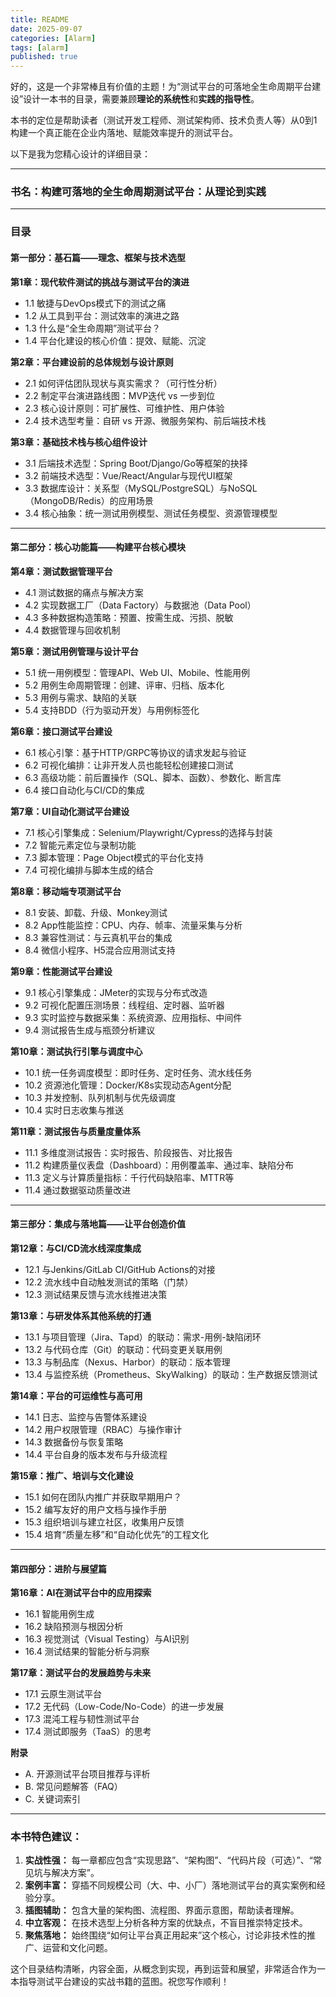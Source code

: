 ```yaml
---
title: README
date: 2025-09-07
categories: [Alarm]
tags: [alarm]
published: true
---
```


好的，这是一个非常棒且有价值的主题！为“测试平台的可落地全生命周期平台建设”设计一本书的目录，需要兼顾**理论的系统性**和**实践的指导性**。

本书的定位是帮助读者（测试开发工程师、测试架构师、技术负责人等）从0到1构建一个真正能在企业内落地、赋能效率提升的测试平台。

以下是我为您精心设计的详细目录：

---

### **书名：构建可落地的全生命周期测试平台：从理论到实践**

---

### **目录**

#### **第一部分：基石篇——理念、框架与技术选型**

**第1章：现代软件测试的挑战与测试平台的演进**
*   1.1 敏捷与DevOps模式下的测试之痛
*   1.2 从工具到平台：测试效率的演进之路
*   1.3 什么是“全生命周期”测试平台？
*   1.4 平台化建设的核心价值：提效、赋能、沉淀

**第2章：平台建设前的总体规划与设计原则**
*   2.1 如何评估团队现状与真实需求？（可行性分析）
*   2.2 制定平台演进路线图：MVP迭代 vs 一步到位
*   2.3 核心设计原则：可扩展性、可维护性、用户体验
*   2.4 技术选型考量：自研 vs 开源、微服务架构、前后端技术栈

**第3章：基础技术栈与核心组件设计**
*   3.1 后端技术选型：Spring Boot/Django/Go等框架的抉择
*   3.2 前端技术选型：Vue/React/Angular与现代UI框架
*   3.3 数据库设计：关系型（MySQL/PostgreSQL）与NoSQL（MongoDB/Redis）的应用场景
*   3.4 核心抽象：统一测试用例模型、测试任务模型、资源管理模型

---

#### **第二部分：核心功能篇——构建平台核心模块**

**第4章：测试数据管理平台**
*   4.1 测试数据的痛点与解决方案
*   4.2 实现数据工厂（Data Factory）与数据池（Data Pool）
*   4.3 多种数据构造策略：预置、按需生成、污损、脱敏
*   4.4 数据管理与回收机制

**第5章：测试用例管理与设计平台**
*   5.1 统一用例模型：管理API、Web UI、Mobile、性能用例
*   5.2 用例生命周期管理：创建、评审、归档、版本化
*   5.3 用例与需求、缺陷的关联
*   5.4 支持BDD（行为驱动开发）与用例标签化

**第6章：接口测试平台建设**
*   6.1 核心引擎：基于HTTP/GRPC等协议的请求发起与验证
*   6.2 可视化编排：让非开发人员也能轻松创建接口测试
*   6.3 高级功能：前后置操作（SQL、脚本、函数）、参数化、断言库
*   6.4 接口自动化与CI/CD的集成

**第7章：UI自动化测试平台建设**
*   7.1 核心引擎集成：Selenium/Playwright/Cypress的选择与封装
*   7.2 智能元素定位与录制功能
*   7.3 脚本管理：Page Object模式的平台化支持
*   7.4 可视化编排与脚本生成的结合

**第8章：移动端专项测试平台**
*   8.1 安装、卸载、升级、Monkey测试
*   8.2 App性能监控：CPU、内存、帧率、流量采集与分析
*   8.3 兼容性测试：与云真机平台的集成
*   8.4 微信小程序、H5混合应用测试支持

**第9章：性能测试平台建设**
*   9.1 核心引擎集成：JMeter的实现与分布式改造
*   9.2 可视化配置压测场景：线程组、定时器、监听器
*   9.3 实时监控与数据采集：系统资源、应用指标、中间件
*   9.4 测试报告生成与瓶颈分析建议

**第10章：测试执行引擎与调度中心**
*   10.1 统一任务调度模型：即时任务、定时任务、流水线任务
*   10.2 资源池化管理：Docker/K8s实现动态Agent分配
*   10.3 并发控制、队列机制与优先级调度
*   10.4 实时日志收集与推送

**第11章：测试报告与质量度量体系**
*   11.1 多维度测试报告：实时报告、阶段报告、对比报告
*   11.2 构建质量仪表盘（Dashboard）：用例覆盖率、通过率、缺陷分布
*   11.3 定义与计算质量指标：千行代码缺陷率、MTTR等
*   11.4 通过数据驱动质量改进

---

#### **第三部分：集成与落地篇——让平台创造价值**

**第12章：与CI/CD流水线深度集成**
*   12.1 与Jenkins/GitLab CI/GitHub Actions的对接
*   12.2 流水线中自动触发测试的策略（门禁）
*   12.3 测试结果反馈与流水线推进决策

**第13章：与研发体系其他系统的打通**
*   13.1 与项目管理（Jira、Tapd）的联动：需求-用例-缺陷闭环
*   13.2 与代码仓库（Git）的联动：代码变更关联用例
*   13.3 与制品库（Nexus、Harbor）的联动：版本管理
*   13.4 与监控系统（Prometheus、SkyWalking）的联动：生产数据反馈测试

**第14章：平台的可运维性与高可用**
*   14.1 日志、监控与告警体系建设
*   14.2 用户权限管理（RBAC）与操作审计
*   14.3 数据备份与恢复策略
*   14.4 平台自身的版本发布与升级流程

**第15章：推广、培训与文化建设**
*   15.1 如何在团队内推广并获取早期用户？
*   15.2 编写友好的用户文档与操作手册
*   15.3 组织培训与建立社区，收集用户反馈
*   15.4 培育“质量左移”和“自动化优先”的工程文化

---

#### **第四部分：进阶与展望篇**

**第16章：AI在测试平台中的应用探索**
*   16.1 智能用例生成
*   16.2 缺陷预测与根因分析
*   16.3 视觉测试（Visual Testing）与AI识别
*   16.4 测试结果的智能分析与洞察

**第17章：测试平台的发展趋势与未来**
*   17.1 云原生测试平台
*   17.2 无代码（Low-Code/No-Code）的进一步发展
*   17.3 混沌工程与韧性测试平台
*   17.4 测试即服务（TaaS）的思考

**附录**
*   A. 开源测试平台项目推荐与评析
*   B. 常见问题解答（FAQ）
*   C. 关键词索引

---

### **本书特色建议：**

1.  **实战性强：** 每一章都应包含“实现思路”、“架构图”、“代码片段（可选）”、“常见坑与解决方案”。
2.  **案例丰富：** 穿插不同规模公司（大、中、小厂）落地测试平台的真实案例和经验分享。
3.  **插图辅助：** 包含大量的架构图、流程图、界面示意图，帮助读者理解。
4.  **中立客观：** 在技术选型上分析各种方案的优缺点，不盲目推崇特定技术。
5.  **聚焦落地：** 始终围绕“如何让平台真正用起来”这个核心，讨论非技术性的推广、运营和文化问题。

这个目录结构清晰，内容全面，从概念到实现，再到运营和展望，非常适合作为一本指导测试平台建设的实战书籍的蓝图。祝您写作顺利！